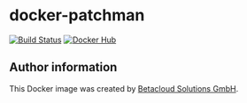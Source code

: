# docker-patchman

[![Build Status](https://travis-ci.org/osism/docker-patchman.svg?branch=master)](https://travis-ci.org/osism/docker-patchman)
[![Docker Hub](https://img.shields.io/badge/Docker%20Hub-osism%2Fpatchman-blue.svg)](https://hub.docker.com/r/osism/patchman/)

Author information
------------------

This Docker image was created by [Betacloud Solutions GmbH](https://www.betacloud-solutions.de).

